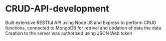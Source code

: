 # CRUD-API-development
Built extensive  RESTful API using Node JS and Express to perform CRUD functions, connected to MongoDB for retrival and updation of data the data Creation to the server was authorised using JSON Web token
